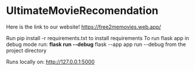 # UltimateMovieRecomendation

Here is the link to our website!
https://free2memovies.web.app/

Run pip install -r requirements.txt to install requirements 
To run flask app in debug mode run: **flask run --debug**
flask --app app run --debug
from the project directory

Runs locally on: http://127.0.0.1:5000